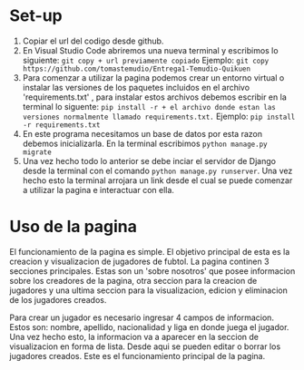 # Set-up
1. Copiar el url del codigo desde github.  
2. En Visual Studio Code abriremos una nueva terminal y escribimos lo siguiente: `git copy + url previamente copiado`
    Ejemplo: `git copy https://github.com/tomastemudio/Entrega1-Temudio-Quikuen`
3. Para comenzar a utilizar la pagina podemos crear un entorno virtual o instalar las versiones de los paquetes incluidos en el archivo 'requirements.txt' , para instalar estos archivos debemos escribir en la terminal lo siguente: `pip install -r + el archivo donde estan las versiones normalmente llamado requirements.txt.` 
    Ejemplo: `pip install -r requirements.txt`
4. En este programa necesitamos un base de datos por esta razon debemos inicializarla. En la terminal escribimos `python manage.py migrate`
5. Una vez hecho todo lo anterior se debe inciar el servidor de Django desde la terminal con el comando `python manage.py runserver`. Una vez hecho esto la terminal arrojara un link desde el cual se puede comenzar a utilizar la pagina e interactuar con ella.

# Uso de la pagina
El funcionamiento de la pagina es simple. El objetivo principal de esta es la creacion y visualizacion de jugadores de fubtol.
La pagina continen 3 secciones principales. Estas son un 'sobre nosotros' que posee informacion sobre los creadores de la pagina, otra seccion para la creacion de jugadores y una ultima seccion para la visualizacion, edicion y eliminacion de los jugadores creados.

Para crear un jugador es necesario ingresar 4 campos de informacion. Estos son: nombre, apellido, nacionalidad y liga en donde juega el jugador. Una vez hecho esto, la informacion va a aparecer en la seccion de visualizacion en forma de lista. Desde aqui se pueden editar o borrar los jugadores creados.
Este es el funcionamiento principal de la pagina.
